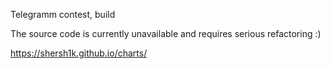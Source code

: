 Telegramm contest, build

The source code is currently unavailable and requires serious refactoring :)

https://shersh1k.github.io/charts/
